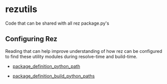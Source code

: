 # rezutils

Code that can be shared with all rez package.py's 

## Configuring Rez

Reading that can help improve understanding of how rez can be configured to find these utility modules during resolve-time and build-time.

- [package_definition_python_path](https://github.com/AcademySoftwareFoundation/rez/wiki/Configuring-Rez#package_definition_python_path)

- [package_definition_build_python_paths](https://github.com/AcademySoftwareFoundation/rez/wiki/Configuring-Rez#package_definition_build_python_paths)
